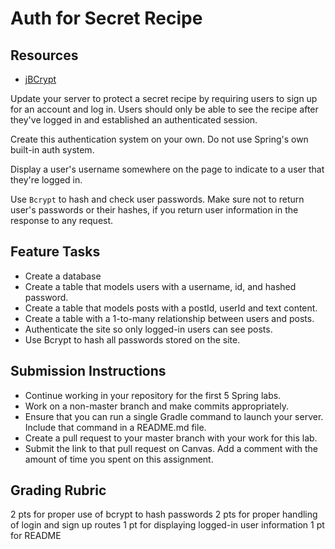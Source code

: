 # Auth for Secret Recipe

## Resources
* [jBCrypt](https://www.mindrot.org/projects/jBCrypt/)

Update your server to protect a secret recipe by requiring users to sign up
for an account and log in. Users should only be able to see the recipe after
they've logged in and established an authenticated session.

Create this authentication system on your own. Do not use Spring's own built-in
auth system.

Display a user's username somewhere on the page to indicate to a user that they're
logged in.

Use `Bcrypt` to hash and check user passwords. Make sure not to return user's
passwords or their hashes, if you return user information in the response to any request.

## Feature Tasks
* Create a database
* Create a table that models users with a username, id, and hashed password.
* Create a table that models posts with a postId, userId and text content.
* Create a table with a 1-to-many relationship between users and posts.
* Authenticate the site so only logged-in users can see posts.
* Use Bcrypt to hash all passwords stored on the site.

## Submission Instructions
* Continue working in your repository for the first 5 Spring labs.
* Work on a non-master branch and make commits appropriately.
* Ensure that you can run a single Gradle command to launch your server. Include that command in a README.md file.
* Create a pull request to your master branch with your work for this lab.
* Submit the link to that pull request on Canvas. Add a comment with the amount of time you spent on this assignment.

## Grading Rubric
2 pts for proper use of bcrypt to hash passwords
2 pts for proper handling of login and sign up routes
1 pt for displaying logged-in user information
1 pt for README
